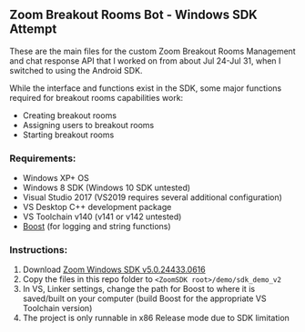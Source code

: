 ## Zoom Breakout Rooms Bot - Windows SDK Attempt

These are the main files for the custom Zoom Breakout Rooms Management and chat response API that I worked on from about Jul 24-Jul 31, when I switched to using the Android SDK.

While the interface and functions exist in the SDK, some major functions required for breakout rooms capabilities work:
- Creating breakout rooms
- Assigning users to breakout rooms
- Starting breakout rooms

### Requirements:
- Windows XP+ OS
- Windows 8 SDK (Windows 10 SDK untested)
- Visual Studio 2017 (VS2019 requires several additional configuration)
- VS Desktop C++ development package
- VS Toolchain v140 (v141 or v142 untested)
- [Boost](https://dl.bintray.com/boostorg/release/1.73.0/source/) (for logging and string functions)

### Instructions:

1.  Download [Zoom Windows SDK v5.0.24433.0616](https://github.com/zoom/zoom-sdk-windows)
2.  Copy the files in this repo folder to `<ZoomSDK root>/demo/sdk_demo_v2`
3.  In VS, Linker settings, change the path for Boost to where it is saved/built on your computer (build Boost for the appropriate VS Toolchain version)
4.  The project is only runnable in x86 Release mode due to SDK limitation
